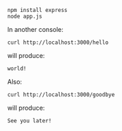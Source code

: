 ```console
npm install express
node app.js
```

In another console:
```console
curl http://localhost:3000/hello
```

will produce:
```console
world!
```

Also:
```console
curl http://localhost:3000/goodbye
```

will produce:
```console
See you later!
```
